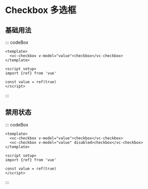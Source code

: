 # Checkbox 多选框

## 基础用法

::: codeBox
```vue
<template>
  <vc-checkbox v-model="value">checkbox</vc-checkbox>
</template>

<script setup>
import {ref} from 'vue'

const value = ref(true)
</script>
```
:::

## 禁用状态

::: codeBox
```vue
<template>
  <vc-checkbox v-model="value">checkbox</vc-checkbox>
  <vc-checkbox v-model="value" disabled>checkbox</vc-checkbox>
</template>

<script setup>
import {ref} from 'vue'

const value = ref(true)
</script>
```
:::